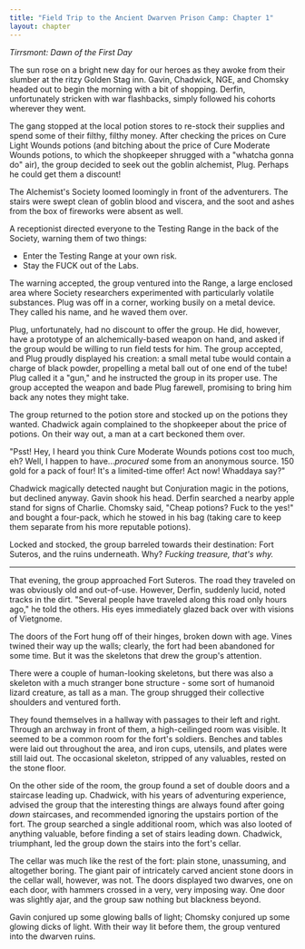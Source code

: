 ```yaml
---
title: "Field Trip to the Ancient Dwarven Prison Camp: Chapter 1"
layout: chapter
---
```



*Tirrsmont: Dawn of the First Day*

The sun rose on a bright new day for our heroes as they awoke from their slumber at the ritzy Golden Stag inn. Gavin, Chadwick, NGE, and Chomsky headed out to begin the morning with a bit of shopping. Derfin, unfortunately stricken with war flashbacks, simply followed his cohorts wherever they went.

The gang stopped at the local potion stores to re-stock their supplies and spend some of their filthy, filthy money. After checking the prices on Cure Light Wounds potions (and bitching about the price of Cure Moderate Wounds potions, to which the shopkeeper shrugged with a "whatcha gonna do" air), the group decided to seek out the goblin alchemist, Plug. Perhaps he could get them a discount!

The Alchemist's Society loomed loomingly in front of the adventurers. The stairs were swept clean of goblin blood and viscera, and the soot and ashes from the box of fireworks were absent as well.

A receptionist directed everyone to the Testing Range in the back of the Society, warning them of two things:

* Enter the Testing Range at your own risk.
* Stay the FUCK out of the Labs.

The warning accepted, the group ventured into the Range, a large enclosed area where Society researchers experimented with particularly volatile substances. Plug was off in a corner, working busily on a metal device. They called his name, and he waved them over.

Plug, unfortunately, had no discount to offer the group. He did, however, have a prototype of an alchemically-based weapon on hand, and asked if the group would be willing to run field tests for him. The group accepted, and Plug proudly displayed his creation: a small metal tube would contain a charge of black powder, propelling a metal ball out of one end of the tube! Plug called it a "gun," and he instructed the group in its proper use. The group accepted the weapon and bade Plug farewell, promising to bring him back any notes they might take.

The group returned to the potion store and stocked up on the potions they wanted. Chadwick again complained to the shopkeeper about the price of potions. On their way out, a man at a cart beckoned them over.

"Psst! Hey, I heard you think Cure Moderate Wounds potions cost too much, eh? Well, I happen to have..._procured_ some from an anonymous source. 150 gold for a pack of four! It's a limited-time offer! Act now! Whaddaya say?"

Chadwick magically detected naught but Conjuration magic in the potions, but declined anyway. Gavin shook his head. Derfin searched a nearby apple stand for signs of Charlie. Chomsky said, "Cheap potions? Fuck to the yes!" and bought a four-pack, which he stowed in his bag (taking care to keep them separate from his more reputable potions).

Locked and stocked, the group barreled towards their destination: Fort Suteros, and the ruins underneath. Why? _Fucking treasure, that's why._

----

That evening, the group approached Fort Suteros. The road they traveled on was obviously old and out-of-use. However, Derfin, suddenly lucid, noted tracks in the dirt. "Several people have traveled along this road only hours ago," he told the others. His eyes immediately glazed back over with visions of Vietgnome.

The doors of the Fort hung off of their hinges, broken down with age. Vines twined their way up the walls; clearly, the fort had been abandoned for some time. But it was the skeletons that drew the group's attention.

There were a couple of human-looking skeletons, but there was also a skeleton with a much stranger bone structure - some sort of humanoid lizard creature, as tall as a man. The group shrugged their collective shoulders and ventured forth.

They found themselves in a hallway with passages to their left and right. Through an archway in front of them, a high-ceilinged room was visible. It seemed to be a common room for the fort's soldiers. Benches and tables were laid out throughout the area, and iron cups, utensils, and plates were still laid out. The occasional skeleton, stripped of any valuables, rested on the stone floor.

On the other side of the room, the group found a set of double doors and a staircase leading up. Chadwick, with his years of adventuring experience, advised the group that the interesting things are always found after going _down_ staircases, and recommended ignoring the upstairs portion of the fort. The group searched a single additional room, which was also looted of anything valuable, before finding a set of stairs leading down. Chadwick, triumphant, led the group down the stairs into the fort's cellar.

The cellar was much like the rest of the fort: plain stone, unassuming, and altogether boring. The giant pair of intricately carved ancient stone doors in the cellar wall, however, was not. The doors displayed two dwarves, one on each door, with hammers crossed in a very, very imposing way. One door was slightly ajar, and the group saw nothing but blackness beyond.

Gavin conjured up some glowing balls of light; Chomsky conjured up some glowing dicks of light. With their way lit before them, the group ventured into the dwarven ruins.